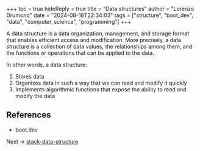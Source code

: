 +++
toc = true
hideReply = true
title = "Data structures"
author = "Lorenzo Drumond"
date = "2024-08-18T22:34:03"
tags = ["structure",  "boot_dev",  "data",  "computer_science",  "programming"]
+++



A data structure is a data organization, management, and storage format that
enables efficient access and modification. More precisely, a data structure is
a collection of data values, the relationships among them, and the functions or
operations that can be applied to the data.

In other words, a data structure:

1. Stores data
2. Organizes data in such a way that we can read and modify it quickly
3. Implements algorithmic functions that expose the ability to read and modify the data


## References

- boot.dev

Next -> [stack-data-structure](/wiki/stack-data-structure/)
